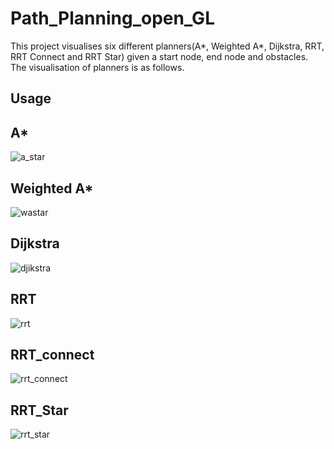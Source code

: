 # Path_Planning_open_GL

This project visualises six different planners(A*, Weighted A*, Dijkstra, RRT, RRT Connect and RRT Star) given a start node, end node and obstacles. 
The visualisation of planners is as follows.

## Usage


## A*
![a_star](https://user-images.githubusercontent.com/68541043/149853150-f6b89667-8914-42a0-984d-e03da7b5ee11.gif)

## Weighted A*
![wastar](https://user-images.githubusercontent.com/68541043/149853168-2fadcf96-4eb4-4305-8852-8519252210e1.gif)

## Dijkstra 
![djikstra](https://user-images.githubusercontent.com/68541043/149853185-e7fbd994-8a75-4713-86c0-4c5a9fa1819c.gif)

## RRT
![rrt](https://user-images.githubusercontent.com/68541043/149853195-0fb66710-4daf-409a-adfd-01d503dba89f.gif)

## RRT_connect
![rrt_connect](https://user-images.githubusercontent.com/68541043/149853205-0c67a09d-74f3-4d1b-b2e5-06c95aad3a90.gif)

## RRT_Star
![rrt_star](https://user-images.githubusercontent.com/68541043/149853214-215ca961-eec2-4636-a065-504e93549a0e.gif)
